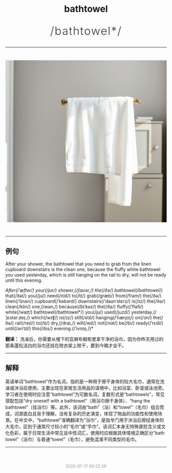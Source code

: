 <div align="center">

# bathtowel

<div style="margin: 30px 0;">
<h1 style="font-size: 2.5em; font-weight: 300; letter-spacing: 2px; margin: 0; color: #2c3e50;">
/bathtowel*/
</h1>
</div>

</div>

---

<div align="center" style="margin: 40px 0;">

![bathtowel](images/bathtowel.png)

</div>

---

## 例句

After your shower, the bathtowel that you need to grab from the linen cupboard downstairs is the clean one, because the fluffy white bathtowel you used yesterday, which is still hanging on the rail to dry, will not be ready until this evening.

*After(/ˈæftər/) your(/jʊr/) shower,(/ʃaʊər,/) the(/ðə/) bathtowel(/bathtowel*/) that(/ðət/) you(/ju/) need(/nid/) to(/tɪ/) grab(/græb/) from(/frəm/) the(/ðə/) linen(/ˈlɪnən/) cupboard(/ˈkəbərd/) downstairs(/ˈdaʊnˈstɛrz/) is(/ɪz/) the(/ðə/) clean(/klin/) one,(/wən,/) because(/bɪˈkəz/) the(/ðə/) fluffy(/ˈfləfi/) white(/waɪt/) bathtowel(/bathtowel*/) you(/ju/) used(/juzd/) yesterday,(/ˈjɛstərˌdeɪ,/) which(/wɪʧ/) is(/ɪz/) still(/stɪl/) hanging(/ˈhæŋɪŋ/) on(/ɔn/) the(/ðə/) rail(/reɪl/) to(/tɪ/) dry,(/draɪ,/) will(/wɪl/) not(/nɑt/) be(/bi/) ready(/ˈrɛdi/) until(/ənˈtɪl/) this(/ðɪs/) evening.(/ˈivnɪŋ./)*

**翻译：** 洗澡后，你需要从楼下的亚麻布橱柜里拿干净的浴巾，因为你昨天用过的那条蓬松洁白的浴巾还挂在晾衣架上晾干，要到今晚才会干。

---

## 解释

英语单词“bathtowel”作为名词，指的是一种用于擦干身体的较大毛巾，通常在洗澡或沐浴后使用，主要出现在家居生活用品的语境中，比如浴室、卧室或泳池旁。学习者在使用时应注意“bathtowel”为可数名词，复数形式是“bathtowels”，常见搭配包括“dry oneself with a bathtowel”（用浴巾擦干身体）、“hang the bathtowel”（挂浴巾）等。此外，该词由“bath”（浴）和“towel”（毛巾）组合而成，词源直白且易于理解，没有复杂的历史演变，体现了物品的功能性和使用场景。在中文中，“bathtowel”准确翻译为“浴巾”，是指专门用于沐浴后擦拭身体的大毛巾，区别于通常尺寸较小的“毛巾”或“手巾”。该词汇本身无特殊褒贬含义或文化色彩，属于日常生活中常见且中性词汇，使用时应根据具体情境正确区分“bath towel”（浴巾）与普通“towel”（毛巾），避免混淆不同类型的毛巾。


---

<div align="center" style="margin-top: 50px;">
<small style="color: #999; font-size: 0.9em;">2025-07-17 06:22:39</small>
</div>
